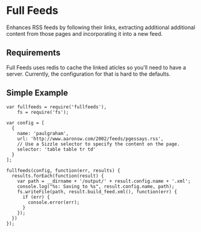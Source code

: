 # Full Feeds

  Enhances RSS feeds by following their links, extracting additional additional
  content from those pages and incorporating it into a new feed.

## Requirements

  Full Feeds uses redis to cache the linked aticles so you'll need to have a
  server. Currently, the configuration for that is hard to the defaults.

## Simple Example

    var fullfeeds = require('fullfeeds'),
        fs = require('fs');

    var config = [
      {
        name: 'paulgraham',
        url: 'http://www.aaronsw.com/2002/feeds/pgessays.rss',
        // Use a Sizzle selector to specify the content on the page.
        selector: 'table table tr td'
      }
    ];

    fullfeeds(config, function(err, results) {
      results.forEach(function(result) {
        var path = __dirname + '/output/' + result.config.name + '.xml';
        console.log("%s: Saving to %s", result.config.name, path);
        fs.writeFile(path, result.build_feed.xml(), function(err) {
          if (err) {
            console.error(err);
          }
        });
      })
    });
